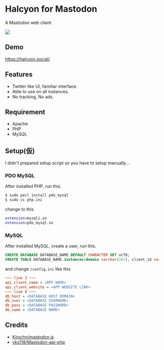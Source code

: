 # Halcyon for Mastodon
A Mastodon web client

<img src="https://halcyon.social/login/assets/images/preview0.png"/>

## Demo
https://halcyon.social/

## Features
- Twitter like UI, familiar interface.
- Able to use on all instances.
- No tracking, No ads.

## Requirement
- Apache
- PHP
- MySQL

## Setup(仮)
I didn't prepared setup script so you have to setup manually...

### PDO MySQL

After installed PHP, run this.

```bash.sh
$ sudo pecl install pdo_mysql
$ sudo vi php.ini
```

change to this

```bash.sh
extension=mysqli.so
extension=pdo_mysql.so
```

### MySQL
After installed MySQL, create a user, run this.
```sql
CREATE DATABASE DATABASE_NAME DEFAULT CHARACTER SET utf8;
CREATE TABLE DATABASE_NAME.instances(domain varchar(261), client_id varchar(64), client_secret varchar(64));
```
and change `/config.ini` like this
```config.ini
~~~ line 3 ~~~
api_client_name = <APP NAME>
api_client_website = <APP WEBSITE LINK>
~~~ line 8 ~~~
db_host = <DATABASE HOST DOMAIN>
db_user = <DATABASE USERNAME>
db_pass = <DATABASE PASSWORD>
db_name = <DATABASE NAME>
```

## Credits

- [Kirschn/mastodon.js](https://github.com/Kirschn/mastodon.js)
- [yks118/Mastodon-api-php](https://github.com/yks118/Mastodon-api-php)
